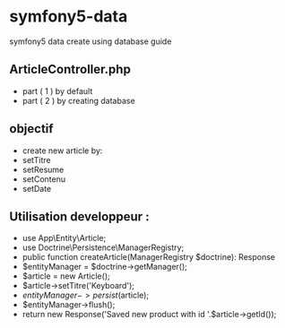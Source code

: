 # symfony5-data
symfony5 data create using database guide

## ArticleController.php
- part ( 1 <!-- @Route("/article", name="app_article") --> ) by default
- part ( 2 <!-- @Route("/create-article", name="create_article") -->) by creating database
## objectif
- create new article by:
- setTitre
- setResume
- setContenu
- setDate

## Utilisation developpeur :
- use App\Entity\Article;
- use Doctrine\Persistence\ManagerRegistry;
- public function createArticle(ManagerRegistry $doctrine): Response
- $entityManager = $doctrine->getManager();
- $article = new Article();
- $article->setTitre('Keyboard');
- $entityManager->persist($article);
- $entityManager->flush();
- return new Response('Saved new product with id '.$article->getId());